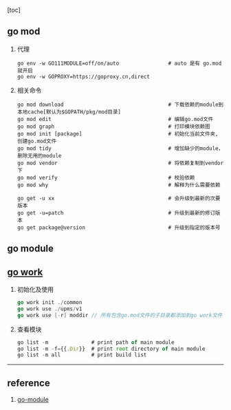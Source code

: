 [toc]

## go mod

1. 代理

   ```shell
   go env -w GO111MODULE=off/on/auto                # auto 是有 go.mod 就开启
   go env -w GOPROXY=https://goproxy.cn,direct
   ```

2. 相关命令

   ```shell
   go mod download                                  # 下载依赖的module到本地cache[默认为$GOPATH/pkg/mod目录]
   go mod edit                                      # 编辑go.mod文件
   go mod graph                                     # 打印模块依赖图
   go mod init [package]                            # 初始化当前文件夹, 创建go.mod文件
   go mod tidy                                      # 增加缺少的module，删除无用的module
   go mod vendor                                    # 将依赖复制到vendor下
   go mod verify                                    # 校验依赖
   go mod why                                       # 解释为什么需要依赖

   go get -u xx                                     # 会升级到最新的次要版本
   go get -u=patch                                  # 升级到最新的修订版本
   go get package@version                           # 升级到指定的版本号
   ```

## go module

## [go work](https://blog.csdn.net/szm1234/article/details/126670258)

1. 初始化及使用

   ```go
   go work init ./common
   go work use ./upms/v1
   go work use [-r] moddir // 所有包含go.mod文件的子目录都添加到go work文件
   ```

2. 查看模块

   ```js
   go list -m              # print path of main module
   go list -m -f={{.Dir}}  # print root directory of main module
   go list -m all          # print build list
   ```

---

## reference

1. [go-module](https://zhuanlan.zhihu.com/p/599710762)
